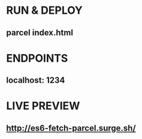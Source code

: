# RUN & DEPLOY  
## parcel index.html
# ENDPOINTS 
## localhost: 1234
# LIVE PREVIEW
## http://es6-fetch-parcel.surge.sh/ 
